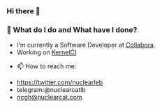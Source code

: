 ### Hi there 👋

### 🌱 What do I do and What have I done? 
* I’m currently a Software Developer at [Collabora](https://collabora.com).
* Working on [KernelCI](https://github.com/kernelci/)

- 📫 How to reach me: 
* https://twitter.com/nuclearleb
* telegram:@nuclearcatlb
* ncgh@nuclearcat.com

